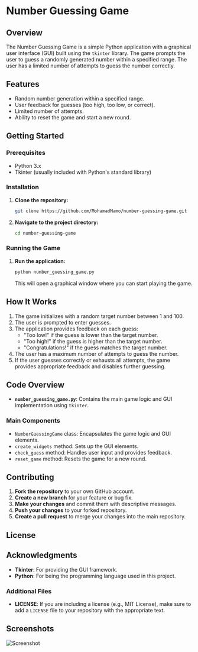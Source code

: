 # Number Guessing Game

## Overview

The Number Guessing Game is a simple Python application with a graphical user interface (GUI) built using the `tkinter` library. The game prompts the user to guess a randomly generated number within a specified range. The user has a limited number of attempts to guess the number correctly.

## Features

- Random number generation within a specified range.
- User feedback for guesses (too high, too low, or correct).
- Limited number of attempts.
- Ability to reset the game and start a new round.

## Getting Started

### Prerequisites

- Python 3.x
- Tkinter (usually included with Python's standard library)

### Installation

1. **Clone the repository:**

   ```bash
   git clone https://github.com/MohamadMamo/number-guessing-game.git 
   ```

2. **Navigate to the project directory:**

   ```bash
   cd number-guessing-game
   ```

### Running the Game

1. **Run the application:**

   ```bash
   python number_guessing_game.py
   ```

   This will open a graphical window where you can start playing the game.

## How It Works

1. The game initializes with a random target number between 1 and 100.
2. The user is prompted to enter guesses.
3. The application provides feedback on each guess:
   - "Too low!" if the guess is lower than the target number.
   - "Too high!" if the guess is higher than the target number.
   - "Congratulations!" if the guess matches the target number.
4. The user has a maximum number of attempts to guess the number.
5. If the user guesses correctly or exhausts all attempts, the game provides appropriate feedback and disables further guessing.

## Code Overview

- **`number_guessing_game.py`**: Contains the main game logic and GUI implementation using `tkinter`.

### Main Components

- `NumberGuessingGame` class: Encapsulates the game logic and GUI elements.
- `create_widgets` method: Sets up the GUI elements.
- `check_guess` method: Handles user input and provides feedback.
- `reset_game` method: Resets the game for a new round.

## Contributing

1. **Fork the repository** to your own GitHub account.
2. **Create a new branch** for your feature or bug fix.
3. **Make your changes** and commit them with descriptive messages.
4. **Push your changes** to your forked repository.
5. **Create a pull request** to merge your changes into the main repository.

## License

## Acknowledgments

- **Tkinter**: For providing the GUI framework.
- **Python**: For being the programming language used in this project.

### Additional Files

- **LICENSE**: If you are including a license (e.g., MIT License), make sure to add a `LICENSE` file to your repository with the appropriate text.

## Screenshots

![Screenshot](screenshot.png)
